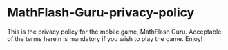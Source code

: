 # MathFlash-Guru-privacy-policy
This is the privacy policy for the mobile game, MathFlash Guru. Acceptable of the terms herein is mandatory if you wish to play the game. Enjoy!
